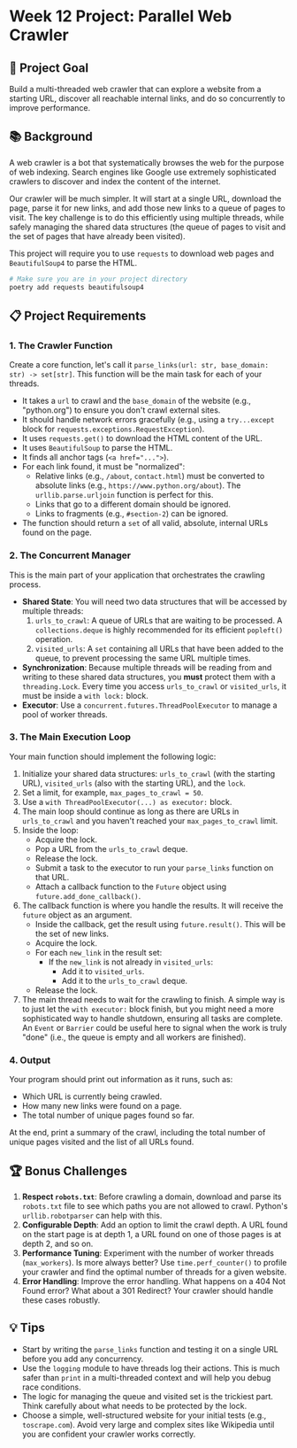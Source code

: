 # Week 12 Project: Parallel Web Crawler

## 🎯 Project Goal
Build a multi-threaded web crawler that can explore a website from a starting URL, discover all reachable internal links, and do so concurrently to improve performance.

## 📚 Background
A web crawler is a bot that systematically browses the web for the purpose of web indexing. Search engines like Google use extremely sophisticated crawlers to discover and index the content of the internet.

Our crawler will be much simpler. It will start at a single URL, download the page, parse it for new links, and add those new links to a queue of pages to visit. The key challenge is to do this efficiently using multiple threads, while safely managing the shared data structures (the queue of pages to visit and the set of pages that have already been visited).

This project will require you to use `requests` to download web pages and `BeautifulSoup4` to parse the HTML.

```bash
# Make sure you are in your project directory
poetry add requests beautifulsoup4
```

## 📋 Project Requirements

### 1. The Crawler Function
Create a core function, let's call it `parse_links(url: str, base_domain: str) -> set[str]`. This function will be the main task for each of your threads.

-   It takes a `url` to crawl and the `base_domain` of the website (e.g., "python.org") to ensure you don't crawl external sites.
-   It should handle network errors gracefully (e.g., using a `try...except` block for `requests.exceptions.RequestException`).
-   It uses `requests.get()` to download the HTML content of the URL.
-   It uses `BeautifulSoup` to parse the HTML.
-   It finds all anchor tags (`<a href="...">`).
-   For each link found, it must be "normalized":
    -   Relative links (e.g., `/about`, `contact.html`) must be converted to absolute links (e.g., `https://www.python.org/about`). The `urllib.parse.urljoin` function is perfect for this.
    -   Links that go to a different domain should be ignored.
    -   Links to fragments (e.g., `#section-2`) can be ignored.
-   The function should return a `set` of all valid, absolute, internal URLs found on the page.

### 2. The Concurrent Manager
This is the main part of your application that orchestrates the crawling process.

-   **Shared State**: You will need two data structures that will be accessed by multiple threads:
    1.  `urls_to_crawl`: A queue of URLs that are waiting to be processed. A `collections.deque` is highly recommended for its efficient `popleft()` operation.
    2.  `visited_urls`: A `set` containing all URLs that have been added to the queue, to prevent processing the same URL multiple times.
-   **Synchronization**: Because multiple threads will be reading from and writing to these shared data structures, you **must** protect them with a `threading.Lock`. Every time you access `urls_to_crawl` or `visited_urls`, it must be inside a `with lock:` block.
-   **Executor**: Use a `concurrent.futures.ThreadPoolExecutor` to manage a pool of worker threads.

### 3. The Main Execution Loop
Your main function should implement the following logic:

1.  Initialize your shared data structures: `urls_to_crawl` (with the starting URL), `visited_urls` (also with the starting URL), and the `lock`.
2.  Set a limit, for example, `max_pages_to_crawl = 50`.
3.  Use a `with ThreadPoolExecutor(...) as executor:` block.
4.  The main loop should continue as long as there are URLs in `urls_to_crawl` and you haven't reached your `max_pages_to_crawl` limit.
5.  Inside the loop:
    -   Acquire the lock.
    -   Pop a URL from the `urls_to_crawl` deque.
    -   Release the lock.
    -   Submit a task to the executor to run your `parse_links` function on that URL.
    -   Attach a callback function to the `Future` object using `future.add_done_callback()`.
6.  The callback function is where you handle the results. It will receive the `future` object as an argument.
    -   Inside the callback, get the result using `future.result()`. This will be the set of new links.
    -   Acquire the lock.
    -   For each `new_link` in the result set:
        -   If the `new_link` is not already in `visited_urls`:
            -   Add it to `visited_urls`.
            -   Add it to the `urls_to_crawl` deque.
    -   Release the lock.
7.  The main thread needs to wait for the crawling to finish. A simple way is to just let the `with executor:` block finish, but you might need a more sophisticated way to handle shutdown, ensuring all tasks are complete. An `Event` or `Barrier` could be useful here to signal when the work is truly "done" (i.e., the queue is empty and all workers are finished).

### 4. Output
Your program should print out information as it runs, such as:
-   Which URL is currently being crawled.
-   How many new links were found on a page.
-   The total number of unique pages found so far.

At the end, print a summary of the crawl, including the total number of unique pages visited and the list of all URLs found.

## 🏆 Bonus Challenges
1.  **Respect `robots.txt`**: Before crawling a domain, download and parse its `robots.txt` file to see which paths you are not allowed to crawl. Python's `urllib.robotparser` can help with this.
2.  **Configurable Depth**: Add an option to limit the crawl depth. A URL found on the start page is at depth 1, a URL found on one of those pages is at depth 2, and so on.
3.  **Performance Tuning**: Experiment with the number of worker threads (`max_workers`). Is more always better? Use `time.perf_counter()` to profile your crawler and find the optimal number of threads for a given website.
4.  **Error Handling**: Improve the error handling. What happens on a 404 Not Found error? What about a 301 Redirect? Your crawler should handle these cases robustly.

## 💡 Tips
-   Start by writing the `parse_links` function and testing it on a single URL before you add any concurrency.
-   Use the `logging` module to have threads log their actions. This is much safer than `print` in a multi-threaded context and will help you debug race conditions.
-   The logic for managing the queue and visited set is the trickiest part. Think carefully about what needs to be protected by the lock.
-   Choose a simple, well-structured website for your initial tests (e.g., `toscrape.com`). Avoid very large and complex sites like Wikipedia until you are confident your crawler works correctly.

